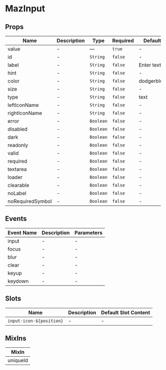 # MazInput

## Props

<!-- @vuese:MazInput:props:start -->

| Name             | Description | Type      | Required | Default    |
| ---------------- | ----------- | --------- | -------- | ---------- |
| value            | -           | —         | `true`   | -          |
| id               | -           | `String`  | `false`  | -          |
| label            | -           | `String`  | `false`  | Enter text |
| hint             | -           | `String`  | `false`  | -          |
| color            | -           | `String`  | `false`  | dodgerblue |
| size             | -           | `String`  | `false`  | -          |
| type             | -           | `String`  | `false`  | text       |
| leftIconName     | -           | `String`  | `false`  | -          |
| rightIconName    | -           | `String`  | `false`  | -          |
| error            | -           | `Boolean` | `false`  | -          |
| disabled         | -           | `Boolean` | `false`  | -          |
| dark             | -           | `Boolean` | `false`  | -          |
| readonly         | -           | `Boolean` | `false`  | -          |
| valid            | -           | `Boolean` | `false`  | -          |
| required         | -           | `Boolean` | `false`  | -          |
| textarea         | -           | `Boolean` | `false`  | -          |
| loader           | -           | `Boolean` | `false`  | -          |
| clearable        | -           | `Boolean` | `false`  | -          |
| noLabel          | -           | `Boolean` | `false`  | -          |
| noRequiredSymbol | -           | `Boolean` | `false`  | -          |

<!-- @vuese:MazInput:props:end -->

## Events

<!-- @vuese:MazInput:events:start -->

| Event Name | Description | Parameters |
| ---------- | ----------- | ---------- |
| input      | -           | -          |
| focus      | -           | -          |
| blur       | -           | -          |
| clear      | -           | -          |
| keyup      | -           | -          |
| keydown    | -           | -          |

<!-- @vuese:MazInput:events:end -->

## Slots

<!-- @vuese:MazInput:slots:start -->

| Name                     | Description | Default Slot Content |
| ------------------------ | ----------- | -------------------- |
| `input-icon-${position}` | -           | -                    |

<!-- @vuese:MazInput:slots:end -->

## MixIns

<!-- @vuese:MazInput:mixIns:start -->

| MixIn    |
| -------- |
| uniqueId |

<!-- @vuese:MazInput:mixIns:end -->
